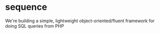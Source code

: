 sequence
========

We're building a simple, lightweight object-oriented/fluent framework for doing SQL queries from PHP
